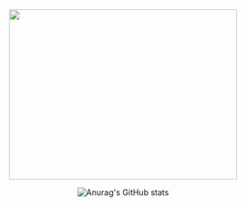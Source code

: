 
<!-- <img src="https://capsule-render.vercel.app/api?type=waving&color=gradient&height=130&section=header&customColorList=15" width=100% /> -->

<div align="center">

<a href="https://www.gitanimals.org/en_US?utm_medium=image&utm_source=anhyeryeon2&utm_content=farm">
<img
  src="https://render.gitanimals.org/farms/anhyeryeon2"
  width="400"
  height="300"
/>
</a>

![Anurag's GitHub stats](https://github-readme-stats.vercel.app/api?username=anhyeryeon2&show_icons=true&theme=buefy&hide=stars)

<!--
#### 💬 Skills

<img src="https://img.shields.io/badge/Javascript-F7DF1E?style=flat&logo=Javascript&logoColor=white"/> 
<img src="https://img.shields.io/badge/Typescript-3178C6?style=flat&logo=Typescript&logoColor=white"/> <br>
<img src="https://img.shields.io/badge/React-61DAFB?style=flat&logo=React&logoColor=black"/> 
<img src="https://img.shields.io/badge/Next-000000?style=flat&logo=nextdotjs&logoColor=white"/> <br>
<img src="https://img.shields.io/badge/Redux-764ABC?style=flat&logo=redux&logoColor=white"/> 
<img src="https://img.shields.io/badge/React Query-FF4154?style=flat&logo=reactquery&logoColor=white"/> 
<img src="https://img.shields.io/badge/Styledcomponents-DB7093?style=flat&logo=styledcomponents&logoColor=white"/>


<br>
-->
</div>
